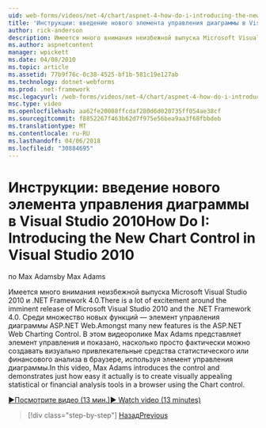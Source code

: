 ```yaml
---
uid: web-forms/videos/net-4/chart/aspnet-4-how-do-i-introducing-the-new-chart-control-in-visual-studio-2010
title: 'Инструкции: введение нового элемента управления диаграммы в Visual Studio 2010 | Документы Microsoft'
author: rick-anderson
description: Имеется много внимания неизбежной выпуска Microsoft Visual Studio 2010 и .NET Framework 4.0. Среди множество новых функций является ASP.NET...
ms.author: aspnetcontent
manager: wpickett
ms.date: 04/08/2010
ms.topic: article
ms.assetid: 77b9f76c-0c38-4525-bf1b-581c19e127ab
ms.technology: dotnet-webforms
ms.prod: .net-framework
msc.legacyurl: /web-forms/videos/net-4/chart/aspnet-4-how-do-i-introducing-the-new-chart-control-in-visual-studio-2010
msc.type: video
ms.openlocfilehash: aa62fe20088ffcdaf280d6d020735ff054ae38cf
ms.sourcegitcommit: f8852267f463b62d7f975e56bea9aa3f68fbbdeb
ms.translationtype: MT
ms.contentlocale: ru-RU
ms.lasthandoff: 04/06/2018
ms.locfileid: "30884695"
---
```

<a name="how-do-i-introducing-the-new-chart-control-in-visual-studio-2010"></a><span data-ttu-id="90e1f-104">Инструкции: введение нового элемента управления диаграммы в Visual Studio 2010</span><span class="sxs-lookup"><span data-stu-id="90e1f-104">How Do I: Introducing the New Chart Control in Visual Studio 2010</span></span>
====================
<span data-ttu-id="90e1f-105">по Max Adams</span><span class="sxs-lookup"><span data-stu-id="90e1f-105">by Max Adams</span></span>

<span data-ttu-id="90e1f-106">Имеется много внимания неизбежной выпуска Microsoft Visual Studio 2010 и .NET Framework 4.0.</span><span class="sxs-lookup"><span data-stu-id="90e1f-106">There is a lot of excitement around the imminent release of Microsoft Visual Studio 2010 and the .NET Framework 4.0.</span></span> <span data-ttu-id="90e1f-107">Среди множество новых функций — элемент управления диаграммы ASP.NET Web.</span><span class="sxs-lookup"><span data-stu-id="90e1f-107">Amongst many new features is the ASP.NET Web Charting Control.</span></span> <span data-ttu-id="90e1f-108">В этом видеоролике Max Adams представляет элемент управления и показано, насколько просто фактически можно создавать визуально привлекательные средства статистического или финансового анализа в браузере, используя элемент управления диаграммы.</span><span class="sxs-lookup"><span data-stu-id="90e1f-108">In this video, Max Adams introduces the control and demonstrates just how easy it actually is to create visually appealing statistical or financial analysis tools in a browser using the Chart control.</span></span>

[<span data-ttu-id="90e1f-109">&#9654;Посмотрите видео (13 мин.)</span><span class="sxs-lookup"><span data-stu-id="90e1f-109">&#9654; Watch video (13 minutes)</span></span>](https://channel9.msdn.com/Blogs/ASP-NET-Site-Videos/aspnet-4-how-do-i-introducing-the-new-chart-control-in-visual-studio-2010)

> [!div class="step-by-step"]
> [<span data-ttu-id="90e1f-110">Назад</span><span class="sxs-lookup"><span data-stu-id="90e1f-110">Previous</span></span>](aspnet-4-quick-hit-chart-control.md)
